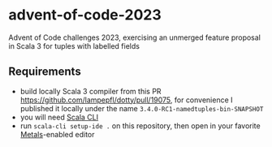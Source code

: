 # advent-of-code-2023
Advent of Code challenges 2023, exercising an unmerged feature proposal in Scala 3 for tuples with labelled fields

## Requirements

- build locally Scala 3 compiler from this PR https://github.com/lampepfl/dotty/pull/19075, for convenience I published it locally under the name `3.4.0-RC1-namedtuples-bin-SNAPSHOT`
- you will need [Scala CLI](https://scala-cli.virtuslab.org)
- run `scala-cli setup-ide .` on this repository, then open in your favorite [Metals](https://scalameta.org/metals/)-enabled editor
